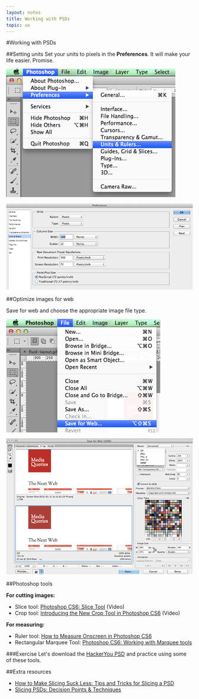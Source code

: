 ```yaml
---
layout: notes
title: Working with PSDs
topic: ux
---
```


#Working with PSDs

##Setting units
Set your units to pixels in the **Preferences**. It will make your life easier. Promise.

![PS preferences](images/preferences.gif) 

![PS preferences unit](images/preferences-units-rulers.gif)

##Optimize images for web

Save for web and choose the appropriate image file type.

![photoshop preferences](images/save-for-web.gif)

![photoshop preferences](images/save-file-type.gif)


##Photoshop tools

**For cutting images:**

* Slice tool: [Photoshop CS6: Slice Tool](http://www.youtube.com/watch?v=zOpkh2om1tI) (Video)
* Crop tool: [Introducing the New Crop Tool in Photoshop CS6](http://psd.tutsplus.com/tutorials/tools-tips/photoshop-cs6-crop-tool/) (Video)

**For measuring:**

* Ruler tool: [How to Measure Onscreen in Photoshop CS6](http://www.dummies.com/how-to/content/how-to-measure-onscreen-in-photoshop-cs6.html)
* Rectangular Marquee Tool: [Photoshop CS6: Working with Marquee tools](http://www.youtube.com/watch?v=zCIwIaLhRsw)

###Exercise
Let's download the <a href="examples/hackeryou.psd" class="exercises">HackerYou PSD</a> and practice using some of these tools.

##Extra resources
* [How to Make Slicing Suck Less: Tips and Tricks for Slicing a PSD](http://designshack.net/articles/graphics/how-to-make-slicing-suck-less-tips-and-tricks-for-slicing-a-psd/)
* [Slicing PSDs: Decision Points &amp; Techniques](http://zoerooney.com/blog/tutorials/slicing-psds-decision-points-techniques/)